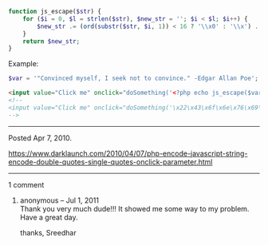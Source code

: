```php
function js_escape($str) {
	for ($i = 0, $l = strlen($str), $new_str = ''; $i < $l; $i++) {
		$new_str .= (ord(substr($str, $i, 1)) < 16 ? '\\x0' : '\\x') . dechex(ord(substr($str, $i, 1)));
	}
	return $new_str;
}
```

Example:
```php
$var = '"Convinced myself, I seek not to convince." -Edgar Allan Poe';
```
<script type="text/javascript">
function doSomething(foo) {
	alert(foo);
}
</script>
```html
<input value="Click me" onclick="doSomething('<?php echo js_escape($var); ?>');" type="button" />
<!--
<input value="Click me" onclick="doSomething('\x22\x43\x6f\x6e\x76\x69\x6e\x63\x65\x64\x20\x6d\x79\x73\x65\x6c\x66\x2c\x20\x49\x20\x73\x65\x65\x6b\x20\x6e\x6f\x74\x20\x74\x6f\x20\x63\x6f\x6e\x76\x69\x6e\x63\x65\x2e\x22\x20\x2d\x45\x64\x67\x61\x72\x20\x41\x6c\x6c\x61\x6e\x20\x50\x6f\x65');" type="button" />
-->
```

---

Posted Apr 7, 2010.

https://www.darklaunch.com/2010/04/07/php-encode-javascript-string-encode-double-quotes-single-quotes-onclick-parameter.html

---

1 comment

<ol>
    <li>
        <div>
            anonymous &ndash; Jul 1, 2011
            <div>
Thank you very much dude!!! It showed me some way to my problem. Have a great day.

thanks,
Sreedhar
            </div>
        </div>
    </li>
</ol>
